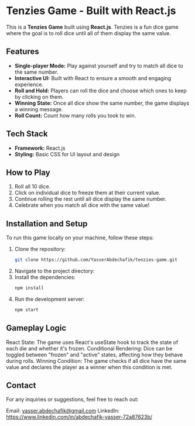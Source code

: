 # Tenzies Game - Built with React.js

This is a **Tenzies Game** built using **React.js**. Tenzies is a fun dice game where the goal is to roll dice until all of them display the same value.

## Features

- **Single-player Mode:** Play against yourself and try to match all dice to the same number.
- **Interactive UI:** Built with React to ensure a smooth and engaging experience.
- **Roll and Hold:** Players can roll the dice and choose which ones to keep by clicking on them.
- **Winning State:** Once all dice show the same number, the game displays a winning message.
- **Roll Count:** Count how many rolls you took to win.

## Tech Stack

- **Framework:** React.js
- **Styling:** Basic CSS for UI layout and design

## How to Play

1. Roll all 10 dice.
2. Click on individual dice to freeze them at their current value.
3. Continue rolling the rest until all dice display the same number.
4. Celebrate when you match all dice with the same value!

## Installation and Setup

To run this game locally on your machine, follow these steps:

1. Clone the repository:
   ```bash
   git clone https://github.com/YasserAbdechafik/tenzies-game.git
2. Navigate to the project directory:
3. Install the dependencies:
   ```bash
   npm install
4. Run the development server:
   ```bash
   npm start

## Gameplay Logic

React State: The game uses React's useState hook to track the state of each die and whether it's frozen.
Conditional Rendering: Dice can be toggled between "frozen" and "active" states, affecting how they behave during rolls.
Winning Condition: The game checks if all dice have the same value and declares the player as a winner when this condition is met.

## Contact
For any inquiries or suggestions, feel free to reach out:

Email: yasser.abdechafik@gmail.com
LinkedIn: https://www.linkedin.com/in/abdechafik-yasser-72a87623b/

